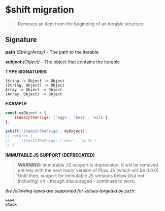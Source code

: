 # $shift migration

> Removes an item from the beginning of an iterable structure

## Signature

**path** *(String/Array)* - The path to the iterable

**subject** *(Object)* - The object that contains the iterable

**TYPE SIGNATURES**
```
String -> Object -> Object
(String, Object) -> Object
Array -> Object -> Object
(Array, Object) -> Object
```

**EXAMPLE**
```js
const myObject = {
    itemsInTheFrige: ['eggs', 'beer', 'milk']
};

$shift('itemsInTheFrige', myObject);
// returns {
//     itemsInTheFrige: ['beer', 'milk']
// }
```

**IMMUTABLE JS SUPPORT (DEPRECATED)**

> **WARNING:** Immutable JS support is deprecated. It will be removed entirely with the next major version of Plow JS (which will be 4.0.0). Until then, 
support for Immutable JS versions below (but not including) v4 - though discouraged - continues to work.

<s>*the following types are supported for values targeted by `path`*:
```
List
Stack
```
</s>
